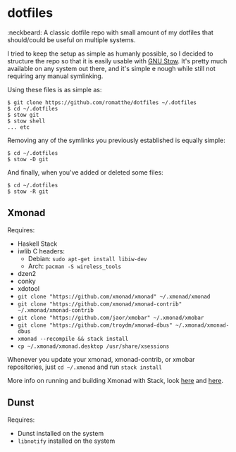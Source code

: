 # dotfiles
:neckbeard: A classic dotfile repo with small amount of my dotfiles that should/could be useful on multiple systems.

I tried to keep the setup as simple as humanly possible, so I decided to structure the repo so that it is easily usable with [GNU Stow][1]. It's pretty much available on any system out there, and it's simple e
nough while still not requiring any manual symlinking.

Using these files is as simple as:
```
$ git clone https://github.com/romatthe/dotfiles ~/.dotfiles
$ cd ~/.dotfiles
$ stow git
$ stow shell
... etc
```

Removing any of the symlinks you previously established is equally simple:
```
$ cd ~/.dotfiles
$ stow -D git
```

And finally, when you've added or deleted some files:
```
$ cd ~/.dotfiles
$ stow -R git
```

## Xmonad

Requires:
* Haskell Stack
* iwlib C headers:
  * Debian: `sudo apt-get install libiw-dev`
  * Arch: `pacman -S wireless_tools`
* dzen2
* conky
* xdotool
* `git clone "https://github.com/xmonad/xmonad" ~/.xmonad/xmonad`
* `git clone "https://github.com/xmonad/xmonad-contrib" ~/.xmonad/xmonad-contrib`
* `git clone "https://github.com/jaor/xmobar" ~/.xmonad/xmobar`
* `git clone "https://github.com/troydm/xmonad-dbus" ~/.xmonad/xmonad-dbus` 
* `xmonad --recompile && stack install`
* `cp ~/.xmonad/xmonad.desktop /usr/share/xsessions`

Whenever you update your xmonad, xmonad-contrib, or xmobar repositories, just `cd
~/.xmonad` and run `stack install`

More info on running and building Xmonad with Stack, look [here][2] and [here][3].

## Dunst

Requires:
* Dunst installed on the system
* `libnotify` installed on the system

[1]: https://www.gnu.org/software/stow/
[2]: https://brianbuccola.com/how-to-install-xmonad-and-xmobar-via-stack/
[3]: http://sitr.us/2018/05/13/build-xmonad-with-stack.html
